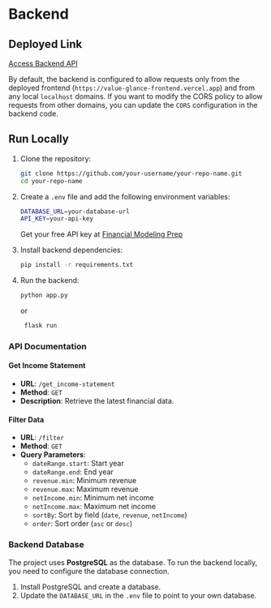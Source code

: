 # Backend

## Deployed Link
[Access Backend API](https://valueglance-backend.vercel.app/)

By default, the backend is configured to allow requests only from the deployed frontend (`https://value-glance-frontend.vercel.app`) and from any local `localhost` domains.
If you want to modify the CORS policy to allow requests from other domains, you can update the `CORS` configuration in the backend code.

## Run Locally
1. Clone the repository:
    ```bash
    git clone https://github.com/your-username/your-repo-name.git
    cd your-repo-name
    ```

2. Create a `.env` file and add the following environment variables:
    ```bash
    DATABASE_URL=your-database-url
    API_KEY=your-api-key
    ```
    Get your free API key at [Financial Modeling Prep](https://site.financialmodelingprep.com/developer/docs#income-statements-financial-statements)
   
4. Install backend dependencies:
    ```bash
    pip install -r requirements.txt
    ```

5. Run the backend:
    ```bash
    python app.py
    ```
    or
   ```bash
    flask run
    ```

### API Documentation

#### Get Income Statement
- **URL**: `/get_income-statement`
- **Method**: `GET`
- **Description**: Retrieve the latest financial data.

#### Filter Data
- **URL**: `/filter`
- **Method**: `GET`
- **Query Parameters**:
  - `dateRange.start`: Start year
  - `dateRange.end`: End year
  - `revenue.min`: Minimum revenue
  - `revenue.max`: Maximum revenue
  - `netIncome.min`: Minimum net income
  - `netIncome.max`: Maximum net income
  - `sortBy`: Sort by field (`date`, `revenue`, `netIncome`)
  - `order`: Sort order (`asc` or `desc`)

### Backend Database

The project uses **PostgreSQL** as the database. To run the backend locally, you need to configure the database connection.

1. Install PostgreSQL and create a database.
2. Update the `DATABASE_URL` in the `.env` file to point to your own database.
